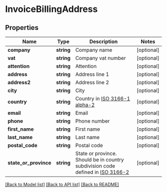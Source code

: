 # InvoiceBillingAddress

## Properties
Name | Type | Description | Notes
------------ | ------------- | ------------- | -------------
**company** | **string** | Company name | [optional]
**vat** | **string** | Company vat number | [optional]
**attention** | **string** | Attention | [optional]
**address** | **string** | Address line 1 | [optional]
**address2** | **string** | Address line 2 | [optional]
**city** | **string** | City | [optional]
**country** | **string** | Country in [ISO 3166-1 alpha-2](https://en.wikipedia.org/wiki/ISO_3166-1_alpha-2) | [optional]
**email** | **string** | Email | [optional]
**phone** | **string** | Phone number | [optional]
**first_name** | **string** | First name | [optional]
**last_name** | **string** | Last name | [optional]
**postal_code** | **string** | Postal code | [optional]
**state_or_province** | **string** | State or province. Should be in country subdivision code defined in [ISO 3166-2](https://en.wikipedia.org/wiki/ISO_3166-2) | [optional]

[[Back to Model list]](../../README.md#documentation-for-models) [[Back to API list]](../../README.md#documentation-for-api-endpoints) [[Back to README]](../../README.md)
